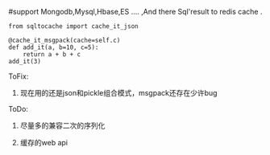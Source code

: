 #support Mongodb,Mysql,Hbase,ES .... ,And there Sql'result to redis cache .

```
from sqltocache import cache_it_json

@cache_it_msgpack(cache=self.c)
def add_it(a, b=10, c=5):
    return a + b + c
add_it(3)
```
ToFix:
1. 现在用的还是json和pickle组合模式，msgpack还存在少许bug

ToDo:

1. 尽量多的兼容二次的序列化

2. 缓存的web api

